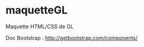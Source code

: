 maquetteGL
==========

Maquette HTML/CSS de GL

Doc Bootstrap : 
http://getbootstrap.com/components/
